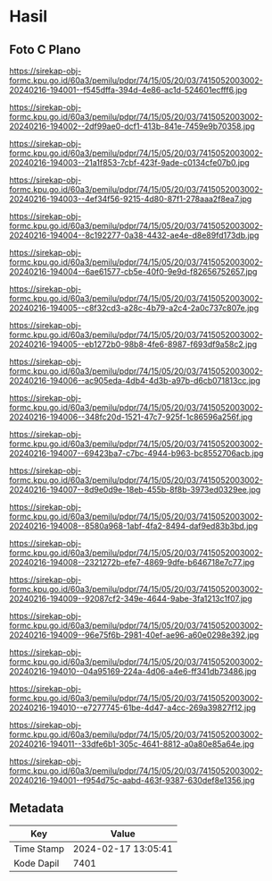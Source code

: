 # Hasil

## Foto C Plano

https://sirekap-obj-formc.kpu.go.id/60a3/pemilu/pdpr/74/15/05/20/03/7415052003002-20240216-194001--f545dffa-394d-4e86-ac1d-524601ecfff6.jpg

https://sirekap-obj-formc.kpu.go.id/60a3/pemilu/pdpr/74/15/05/20/03/7415052003002-20240216-194002--2df99ae0-dcf1-413b-841e-7459e9b70358.jpg

https://sirekap-obj-formc.kpu.go.id/60a3/pemilu/pdpr/74/15/05/20/03/7415052003002-20240216-194003--21a1f853-7cbf-423f-9ade-c0134cfe07b0.jpg

https://sirekap-obj-formc.kpu.go.id/60a3/pemilu/pdpr/74/15/05/20/03/7415052003002-20240216-194003--4ef34f56-9215-4d80-87f1-278aaa2f8ea7.jpg

https://sirekap-obj-formc.kpu.go.id/60a3/pemilu/pdpr/74/15/05/20/03/7415052003002-20240216-194004--8c192277-0a38-4432-ae4e-d8e89fd173db.jpg

https://sirekap-obj-formc.kpu.go.id/60a3/pemilu/pdpr/74/15/05/20/03/7415052003002-20240216-194004--6ae61577-cb5e-40f0-9e9d-f82656752657.jpg

https://sirekap-obj-formc.kpu.go.id/60a3/pemilu/pdpr/74/15/05/20/03/7415052003002-20240216-194005--c8f32cd3-a28c-4b79-a2c4-2a0c737c807e.jpg

https://sirekap-obj-formc.kpu.go.id/60a3/pemilu/pdpr/74/15/05/20/03/7415052003002-20240216-194005--eb1272b0-98b8-4fe6-8987-f693df9a58c2.jpg

https://sirekap-obj-formc.kpu.go.id/60a3/pemilu/pdpr/74/15/05/20/03/7415052003002-20240216-194006--ac905eda-4db4-4d3b-a97b-d6cb071813cc.jpg

https://sirekap-obj-formc.kpu.go.id/60a3/pemilu/pdpr/74/15/05/20/03/7415052003002-20240216-194006--348fc20d-1521-47c7-925f-1c86596a256f.jpg

https://sirekap-obj-formc.kpu.go.id/60a3/pemilu/pdpr/74/15/05/20/03/7415052003002-20240216-194007--69423ba7-c7bc-4944-b963-bc8552706acb.jpg

https://sirekap-obj-formc.kpu.go.id/60a3/pemilu/pdpr/74/15/05/20/03/7415052003002-20240216-194007--8d9e0d9e-18eb-455b-8f8b-3973ed0329ee.jpg

https://sirekap-obj-formc.kpu.go.id/60a3/pemilu/pdpr/74/15/05/20/03/7415052003002-20240216-194008--8580a968-1abf-4fa2-8494-daf9ed83b3bd.jpg

https://sirekap-obj-formc.kpu.go.id/60a3/pemilu/pdpr/74/15/05/20/03/7415052003002-20240216-194008--2321272b-efe7-4869-9dfe-b646718e7c77.jpg

https://sirekap-obj-formc.kpu.go.id/60a3/pemilu/pdpr/74/15/05/20/03/7415052003002-20240216-194009--92087cf2-349e-4644-9abe-3fa1213c1f07.jpg

https://sirekap-obj-formc.kpu.go.id/60a3/pemilu/pdpr/74/15/05/20/03/7415052003002-20240216-194009--96e75f6b-2981-40ef-ae96-a60e0298e392.jpg

https://sirekap-obj-formc.kpu.go.id/60a3/pemilu/pdpr/74/15/05/20/03/7415052003002-20240216-194010--04a95169-224a-4d06-a4e6-ff341db73486.jpg

https://sirekap-obj-formc.kpu.go.id/60a3/pemilu/pdpr/74/15/05/20/03/7415052003002-20240216-194010--e7277745-61be-4d47-a4cc-269a39827f12.jpg

https://sirekap-obj-formc.kpu.go.id/60a3/pemilu/pdpr/74/15/05/20/03/7415052003002-20240216-194011--33dfe6b1-305c-4641-8812-a0a80e85a64e.jpg

https://sirekap-obj-formc.kpu.go.id/60a3/pemilu/pdpr/74/15/05/20/03/7415052003002-20240216-194001--f954d75c-aabd-463f-9387-630def8e1356.jpg


## Metadata

| Key        | Value               |
| ---------- | ------------------- |
| Time Stamp | 2024-02-17 13:05:41 |
| Kode Dapil | 7401                |




